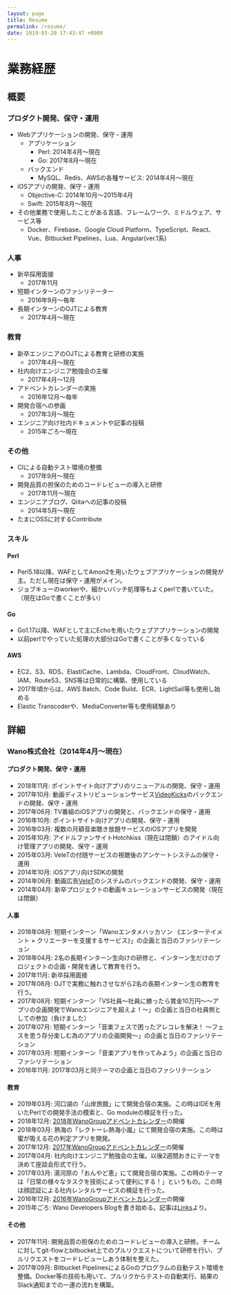 ```yaml
---
layout: page
title: Resume
permalink: /resume/
date: 2019-03-20 17:43:47 +0900
---
```


# 業務経歴
## 概要
### プロダクト開発、保守・運用
* Webアプリケーションの開発、保守・運用
    * アプリケーション
        * Perl: 2014年4月〜現在
        * Go: 2017年8月〜現在
    * バックエンド
        * MySQL、Redis、AWSの各種サービス: 2014年4月〜現在
* iOSアプリの開発、保守・運用
    * Objective-C: 2014年10月〜2015年4月
    * Swift: 2015年8月〜現在
* その他業務で使用したことがある言語、フレームワーク、ミドルウェア、サービス等
    * Docker、Firebase、Google Cloud Platform、TypeScript、React、Vue、Bitbucket Pipelines、Lua、Angular(ver.1系)

### 人事
* 新卒採用面接
    * 2017年11月
* 短期インターンのファシリテーター
    * 2016年9月〜毎年
* 長期インターンのOJTによる教育
    * 2017年4月〜現在

### 教育
* 新卒エンジニアのOJTによる教育と研修の実施
    * 2017年4月〜現在
* 社内向けエンジニア勉強会の主催
    * 2017年4月〜12月
* アドベントカレンダーの実施
    * 2016年12月〜毎年
* 開発合宿への参画
    * 2017年3月〜現在
* エンジニア向け社内ドキュメントや記事の投稿
    * 2015年ごろ〜現在

### その他
* CIによる自動テスト環境の整備
    * 2017年9月〜現在
* 開発品質の担保のためのコードレビューの導入と研修
    * 2017年11月〜現在
* エンジニアブログ、Qiitaへの記事の投稿
    * 2014年5月〜現在
* たまにOSSに対するContribute

### スキル
#### Perl
* Perl5.18以降、WAFとしてAmon2を用いたウェブアプリケーションの開発が主。ただし現在は保守・運用がメイン。
* ジョブキューのworkerや、細かいバッチ処理等もよくperlで書いていた。（現在はGoで書くことが多い）

#### Go
* Go1.17以降、WAFとして主にEchoを用いたウェブアプリケーションの開発
* 以前perlでやっていた処理の大部分はGoで書くことが多くなっている

#### AWS
* EC2、S3、RDS、ElastiCache、Lambda、CloudFront、CloudWatch、IAM、Route53、SNS等は日常的に構築、使用している
* 2017年頃からは、AWS Batch、Code Build、ECR、LightSail等も使用し始める
* Elastic Transcoderや、MediaConverter等も使用経験あり

## 詳細
### Wano株式会社（2014年4月〜現在）
#### プロダクト開発、保守・運用
* 2018年11月: ポイントサイト向けアプリのリニューアルの開発、保守・運用
* 2017年10月: 動画ディストリビューションサービス[VideoKicks](https://www.tunecore.co.jp/video_kicks)のバックエンドの開発、保守・運用
* 2017年06月: TV番組のiOSアプリの開発と、バックエンドの保守・運用
* 2016年10月: ポイントサイト向けアプリの開発、保守・運用
* 2016年03月: 複数の月額音楽聴き放題サービスのiOSアプリを開発
* 2015年10月: アイドルファンサイトHotchkiss（現在は閉鎖）のアイドル向け管理アプリの開発、保守・運用
* 2015年03月: VeleTの付随サービスの視聴後のアンケートシステムの保守・運用
* 2014年10月: iOSアプリ向けSDKの開発
* 2014年06月: 動画広告[VeleT](https://velet.jp/)のシステムのバックエンドの開発、保守・運用
* 2014年04月: 新卒プロジェクトの動画キュレーションサービスの開発（現在は閉鎖）

#### 人事
* 2018年08月: 短期インターン「Wanoエンタメハッカソン 《エンターテイメント × クリエーターを支援するサービス》」の企画と当日のファシリテーション
* 2018年04月: 2名の長期インターン生向けの研修と、インターン生だけのプロジェクトの企画・開発を通して教育を行う。
* 2017年11月: 新卒採用面接
* 2017年08月: OJTで実務に触れさせながら2名の長期インターン生の教育を行う。
* 2017年08月: 短期インターン「VS社員～社員に勝ったら賞金10万円～～アプリの企画開発でWanoエンジニアを超えよ！～」の企画と当日の社員側としての参加（負けました）
* 2017年07月: 短期インターン「音楽フェスで困ったアレコレを解決！ ～フェスを思う存分楽しむ為のアプリの企画開発～」の企画と当日のファシリテーション
* 2017年03月: 短期インターン「音楽アプリを作ってみよう」の企画と当日のファシリテーション
* 2016年11月: 2017年03月と同テーマの企画と当日のファシリテーション

#### 教育
* 2019年03月: 河口湖の「山岸旅館」にて開発合宿の実施。この時はIDEを用いたPerlでの開発手法の模索と、Go moduleの検証を行った。
* 2018年12月: [2018年WanoGroupアドベントカレンダー](https://qiita.com/advent-calendar/2018/wano-group)の開催
* 2018年03月: 熱海の「レクトーレ熱海小嵐」にて開発合宿の実施。この時は蜜が吸える花の判定アプリを開発。
* 2017年12月: [2017年WanoGroupアドベントカレンダー](https://qiita.com/advent-calendar/2017/wano-group)の開催
* 2017年04月: 社内向けエンジニア勉強会の主催。以後2週間おきにテーマを決めて座談会形式で行う。
* 2017年03月: 湯河原の「おんやど恵」にて開発合宿の実施。この時のテーマは「日常の様々なタスクを技術によって便利にする！」というもの。この時は顔認証による社内レンタルサービスの検証を行った。
* 2016年12月: [2016年WanoGroupアドベントカレンダー](https://qiita.com/advent-calendar/2016/wano-group)の開催
* 2015年ごろ: Wano Developers Blogを書き始める。記事は[Links](/links/)より。

#### その他
* 2017年11月: 開発品質の担保のためのコードレビューの導入と研修。チームに対してgit-flowとbitbucket上でのプルリクエストについて研修を行い、プルリクエストをコードレビューしあう体制を整えた。
* 2017年09月: Bitbucket PipelinesによるGoのプログラムの自動テスト環境を整備。Docker等の技術も用いて、プルリクからテストの自動実行、結果のSlack通知までの一連の流れを構築。

